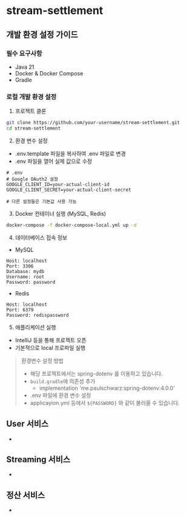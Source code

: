 # stream-settlement
## 개발 환경 설정 가이드
### 필수 요구사항
- Java 21
- Docker & Docker Compose
- Gradle

### 로컬 개발 환경 설정
1. 프로젝트 클론
```bash
git clone https://github.com/your-username/stream-settlement.git
cd stream-settlement
```

2. 환경 변수 설정
- .env.template 파일을 복사하여 .env 파일로 변경
- .env 파일을 열어 실제 값으로 수정
```env
# .env
# Google OAuth2 설정
GOOGLE_CLIENT_ID=your-actual-client-id
GOOGLE_CLIENT_SECRET=your-actual-client-secret

# 다른 설정들은 기본값 사용 가능
```

3. Docker 컨테이너 실행 (MySQL, Redis)
```bash
docker-compose -f docker-compose-local.yml up -d
```

4. 데이터베이스 접속 정보
- MySQL
```text
Host: localhost
Port: 3306
Database: mydb
Username: root
Password: password
```
- Redis
```text
Host: localhost
Port: 6379
Password: redispassword
```

5. 애플리케이션 실행
- IntelliJ 등을 통해 프로젝트 오픈
- 기본적으로 local 프로파일 실행

> 환경변수 설정 방법
> - 해당 프로젝트에서는 spring-dotenv 를 이용하고 있습니다.
> - `build.gradle`에 의존성 추가
>   - implementation 'me.paulschwarz:spring-dotenv:4.0.0'
> - .env 파일에 환경 변수 설정
> - applicayion.yml 등에서 `${PASSWORD}` 와 같이 불러올 수 있습니다.

## User 서비스
- 

## Streaming 서비스
- 

## 정산 서비스
- 